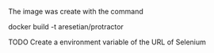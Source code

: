 The image was create with the command 

docker build -t  aresetian/protractor


TODO  Create a environment variable of the URL of Selenium
